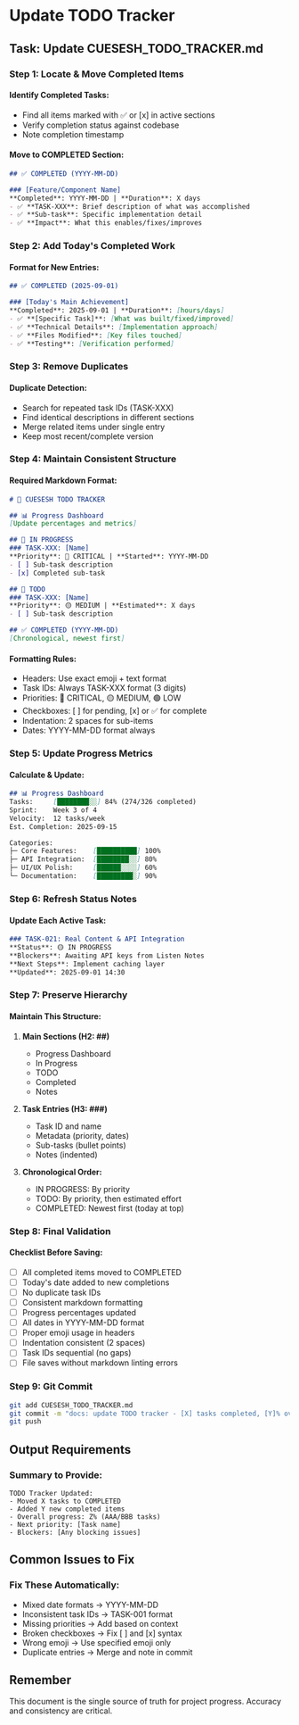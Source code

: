 # Update TODO Tracker

## Task: Update CUESESH_TODO_TRACKER.md

### Step 1: Locate & Move Completed Items

#### Identify Completed Tasks:
- Find all items marked with ✅ or [x] in active sections
- Verify completion status against codebase
- Note completion timestamp

#### Move to COMPLETED Section:
```markdown
## ✅ COMPLETED (YYYY-MM-DD)

### [Feature/Component Name]
**Completed**: YYYY-MM-DD | **Duration**: X days
- ✅ **TASK-XXX**: Brief description of what was accomplished
- ✅ **Sub-task**: Specific implementation detail
- ✅ **Impact**: What this enables/fixes/improves
```

### Step 2: Add Today's Completed Work

#### Format for New Entries:
```markdown
## ✅ COMPLETED (2025-09-01)

### [Today's Main Achievement]
**Completed**: 2025-09-01 | **Duration**: [hours/days]
- ✅ **[Specific Task]**: [What was built/fixed/improved]
- ✅ **Technical Details**: [Implementation approach]
- ✅ **Files Modified**: [Key files touched]
- ✅ **Testing**: [Verification performed]
```

### Step 3: Remove Duplicates

#### Duplicate Detection:
- Search for repeated task IDs (TASK-XXX)
- Find identical descriptions in different sections
- Merge related items under single entry
- Keep most recent/complete version

### Step 4: Maintain Consistent Structure

#### Required Markdown Format:
```markdown
# 🎯 CUESESH TODO TRACKER

## 📊 Progress Dashboard
[Update percentages and metrics]

## 🔄 IN PROGRESS
### TASK-XXX: [Name]
**Priority**: 🔴 CRITICAL | **Started**: YYYY-MM-DD
- [ ] Sub-task description
- [x] Completed sub-task

## 📝 TODO
### TASK-XXX: [Name]
**Priority**: 🟡 MEDIUM | **Estimated**: X days
- [ ] Sub-task description

## ✅ COMPLETED (YYYY-MM-DD)
[Chronological, newest first]
```

#### Formatting Rules:
- Headers: Use exact emoji + text format
- Task IDs: Always TASK-XXX format (3 digits)
- Priorities: 🔴 CRITICAL, 🟡 MEDIUM, 🟢 LOW
- Checkboxes: [ ] for pending, [x] or ✅ for complete
- Indentation: 2 spaces for sub-items
- Dates: YYYY-MM-DD format always

### Step 5: Update Progress Metrics

#### Calculate & Update:
```markdown
## 📊 Progress Dashboard
Tasks:     [████████░░] 84% (274/326 completed)
Sprint:    Week 3 of 4
Velocity:  12 tasks/week
Est. Completion: 2025-09-15

Categories:
├─ Core Features:    [██████████] 100%
├─ API Integration:  [████████░░] 80%
├─ UI/UX Polish:     [██████░░░░] 60%
└─ Documentation:    [█████████░] 90%
```

### Step 6: Refresh Status Notes

#### Update Each Active Task:
```markdown
### TASK-021: Real Content & API Integration
**Status**: 🟡 IN PROGRESS
**Blockers**: Awaiting API keys from Listen Notes
**Next Steps**: Implement caching layer
**Updated**: 2025-09-01 14:30
```

### Step 7: Preserve Hierarchy

#### Maintain This Structure:
1. **Main Sections (H2: ##)**
   - Progress Dashboard
   - In Progress
   - TODO
   - Completed
   - Notes

2. **Task Entries (H3: ###)**
   - Task ID and name
   - Metadata (priority, dates)
   - Sub-tasks (bullet points)
   - Notes (indented)

3. **Chronological Order:**
   - IN PROGRESS: By priority
   - TODO: By priority, then estimated effort
   - COMPLETED: Newest first (today at top)

### Step 8: Final Validation

#### Checklist Before Saving:
- [ ] All completed items moved to COMPLETED
- [ ] Today's date added to new completions
- [ ] No duplicate task IDs
- [ ] Consistent markdown formatting
- [ ] Progress percentages updated
- [ ] All dates in YYYY-MM-DD format
- [ ] Proper emoji usage in headers
- [ ] Indentation consistent (2 spaces)
- [ ] Task IDs sequential (no gaps)
- [ ] File saves without markdown linting errors

### Step 9: Git Commit

```bash
git add CUESESH_TODO_TRACKER.md
git commit -m "docs: update TODO tracker - [X] tasks completed, [Y]% overall progress"
git push
```

## Output Requirements

### Summary to Provide:
```
TODO Tracker Updated:
- Moved X tasks to COMPLETED
- Added Y new completed items
- Overall progress: Z% (AAA/BBB tasks)
- Next priority: [Task name]
- Blockers: [Any blocking issues]
```

## Common Issues to Fix

### Fix These Automatically:
- Mixed date formats → YYYY-MM-DD
- Inconsistent task IDs → TASK-001 format
- Missing priorities → Add based on context
- Broken checkboxes → Fix [ ] and [x] syntax
- Wrong emoji → Use specified emoji only
- Duplicate entries → Merge and note in commit

## Remember
This document is the single source of truth for project progress. Accuracy and consistency are critical.